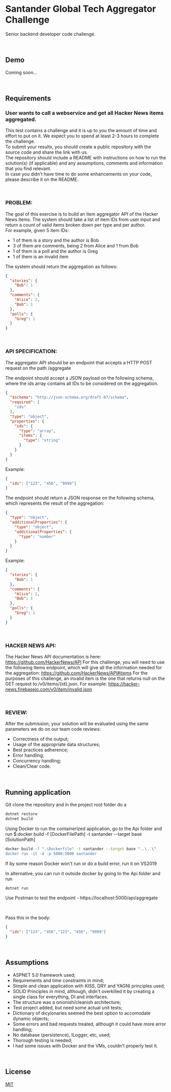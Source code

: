 ﻿# Santander Global Tech Aggregator Challenge

Senior backend developer code challenge.
  
<br>

## Demo
Coming soon...

<br>

## Requirements

### User wants to call a webservice and get all Hacker News items aggregated.
This test contains a challenge and it is up to you the amount of time and effort to put on it. We expect
you to spend at least 2-3 hours to complete the challenge.<br>
To submit your results, you should create a public repository with the source code and share the link
with us.<br>
The repository should include a README with instructions on how to run the solution(s) (if applicable)
and any assumptions, comments and information that you find relevant.<br>
In case you didn’t have time to do some enhancements on your code, please describe it on the README.

<br>

### PROBLEM:
The goal of this exercise is to build an item aggregator API of the Hacker News items. The system
should take a list of item IDs from user input and return a count of valid items broken down per type and
per author.<br>
For example, given 5 item IDs:
* 1 of them is a story and the author is Bob
* 3 of them are comments, being 2 from Alice and 1 from Bob
* 1 of them is a poll and the author is Greg
* 1 of them is an invalid item

The system should return the aggregation as follows:

```json
{
  "stories": {
    "Bob": 1
  },
  "comments": {
    "Alice": 2,
    "Bob": 1
  },
  "polls": {
    "Greg": 1
  }
}
```

<br>

### API SPECIFICATION:
The aggregator API should be an endpoint that accepts a HTTP POST request on the path /aggregate

The endpoint should accept a JSON payload on the following schema, where the ids array contains all
IDs to be considered on the aggregation.


```json
{
  "$schema": "http://json-schema.org/draft-07/schema",
  "required": [
    "ids"
  ],
  "type": "object",
  "properties": {
    "ids": {
      "type": "array",
      "items": {
        "type": "string"
      }
    }
  }
}
```

Example:

```json
{
  "ids": ["123", "456", "9999"]
}
```

The endpoint should return a JSON response on the following schema, which represents the result of
the aggregation:

```json
{
  "type": "object",
  "additionalProperties": {
    "type": "object",
    "additionalProperties": {
      "type": "number"
    }
  }
}
```

Example:

```json
{
  "stories": {
    "Bob": 1
  },
  "comments": {
    "Alice": 2,
    "Bob": 1
  },
  "polls": {
    "Greg": 1
  }
}
```

<br>

### HACKER NEWS API:

The Hacker News API documentation is here: https://github.com/HackerNews/API
For this challenge, you will need to use the following Items endpoint, which will give all the information needed for the aggregation: https://github.com/HackerNews/API#items
For the purposes of this challenge, an invalid item is the one that returns null on the GET request to /v0/items/{id}.json. For example:
https://hacker-news.firebaseio.com/v0/item/invalid.json

<br>

### REVIEW:

After the submission, your solution will be evaluated using the same parameters we do on our team code reviews:
* Correctness of the output;
* Usage of the appropriate data structures;
* Best practices adherence;
* Error handling;
* Concurrency handling;
* Clean/Clear code.

<br>

## Running application

Git clone the repository and in the project root folder do a

```bash
dotnet restore
dotnet build
``` 

Using Docker to run the containerized application, go to the Api folder and run
$:docker build -f [DockerFilePath] -t santander --target base [SolutionPath]

```bash
docker build -f ".\Dockerfile" -t santander --target base "..\..\" 
docker run -it -d -p 5000:5000 santander
```

If by some reason Docker won't run or do a build error, run it on VS2019

In alternative, you can run it outside docker by going to the Api folder and run

```bash
dotnet run
```

Use Postman to test the endpoint - https://localhost:5000/api/aggregate

<br>

Pass this in the body:

```json
{
  "ids": ["123", "456","123", "456", "9999"]
}
```

<br>

## Assumptions

* ASPNET 5.0 framework used;
* Requirements and time constraints in mind;
* Simple and clean application with KISS, DRY and YAGNI principles used;
* SOLID Principles in mind, although, didn't overkilled it by creating a single class for everything, DI and interfaces.
* The structure was a onionish/cleanish architecture;
* Test project added, but need some actual unit tests;
* Dictionary of dicyionaries seemed the best option to accomodate dynamic objects;
* Some errors and bad requests treated, although it could have more error handling;
* No database (persistence), ILogger, etc, used;
* Thorough testing is needed;
* I had some issues with Docker and the VMs, couldn't properly test it. 

<br>

## License
[MIT](https://choosealicense.com/licenses/mit/)
